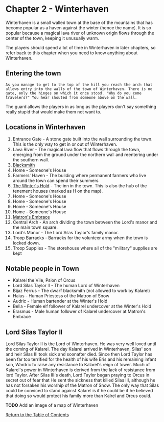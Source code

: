# Chapter 2 - Winterhaven

Winterhaven is a small walled town at the base of the mountains that has become popular as a haven against the winter (hence the name). It is so popular because a magical lava river of unknown origin flows through the center of the town, keeping it unusually warm.

The players should spend a lot of time in Winterhaven in later chapters, so refer back to this chapter when you need to know anything about Winterhaven.

## Entering the town

    As you manage to get to the top of the hill you reach the arch that allows entry into the walls of the town of Winterhaven. There is no gate, only the hinges on which it once stood. "Why do you come travelers?" You hear shouted from someone above on the wall.

The guard allows the players in as long as the players don't say something really stupid that would make them not want to.

## Locations in Winterhaven

1. Entrance Gate - A stone gate built into the wall surrounding the town. This is the only way to get in or out of WInterhaven.
2. Lava River - The magical lava flow that flows through the town, emerging from the ground under the northern wall and reentering  under the southern wall.
3. [Blacksmith](blacksmith.md)
4. Home - Someone's House
5. Farmers' Haven - The building where permanent farmers who live around the town can spend their summers
6. [The Winter's Hold](wintershold.md) - The inn in the town. This is also the hub of the tenement houses (marked as H on the map).
7. Home - Someone's House
8. Home - Someone's House
9. Home - Someone's House
10. Home - Someone's House
11. [Matron's Embrace](temple.md)
12. Central Arch - An arch dividing the town between the Lord's manor and the main town square.
13. Lord's Manor - The Lord Silas Taylor's family manor.
14. Troop Barracks - Barracks for the volunteer army when the town is locked down.
15. Troop Supplies - The storehouse where all of the "military" supplies are kept

## Notable people in Town

- Kalarel the Vile, Psion of Orcus
- Lord Silas Taylor II - The  human Lord of Winterhaven
- Bijaz Ferrus - The dwarf blacksmith (not allowed to work by Kalarel)
- Haius - Human Priestess of the Matron of Snow
- Audric - Human bartender at the Winter's Hold
- Bella - Female elf follower of Kalarel undercover at the Winter's Hold
- Erasmus - Male human follower of Kalarel undercover at Matron's Embrace

## Lord Silas Taylor II

Lord Silas Taylor II is the Lord of Winterhaven. He was very well loved until the coming of Kalarel. The day Kalarel arrived in Winterhaven, Silas' son and heir Silas III took sick and soonafter died. Since then Lord Taylor has been far too terrified for the health of his wife Eris and his remaining infant son, Wardric to raise any resistance to Kalarel's reign of tower. Much of Kalarel's power in Winterhaven is derived from the lack of resistance from lord Taylor. After Silas III's death, Lord Taylor began praying to Orcus in secret out of fear that He sent the sickness that killed Silas III, although he has not forsaken his worship of the Matron of Snow. The only way that Silas could be conviced to stand against Kalarel is if he could be if he believed that doing so would protect his family more than Kalrel and Orcus could.

**TODO** Add an image of a map of Winterhaven

[Return to the Table of Contents](../index.md)
